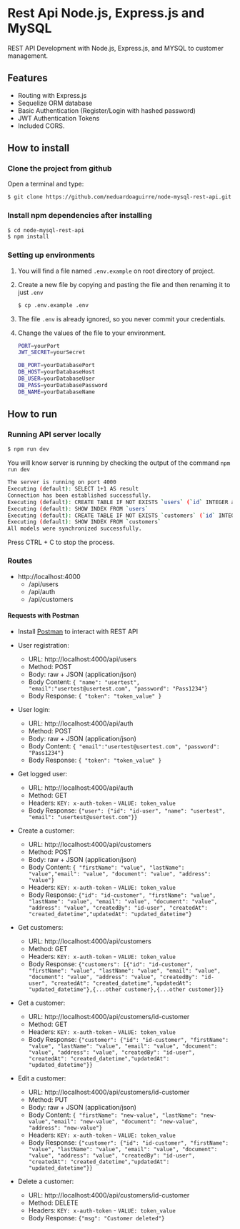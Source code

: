 # Rest Api Node.js, Express.js and MySQL

REST API Development with Node.js, Express.js, and MYSQL to customer management.

## Features

- Routing with Express.js
- Sequelize ORM database
- Basic Authentication (Register/Login with hashed password)
- JWT Authentication Tokens
- Included CORS.

## How to install

### Clone the project from github

Open a terminal and type:

```sh
$ git clone https://github.com/neduardoaguirre/node-mysql-rest-api.git
```

### Install npm dependencies after installing

```sh
$ cd node-mysql-rest-api
$ npm install
```

### Setting up environments

1.  You will find a file named `.env.example` on root directory of project.
2.  Create a new file by copying and pasting the file and then renaming it to just `.env`
    ```sh
    $ cp .env.example .env
    ```
3.  The file `.env` is already ignored, so you never commit your credentials.
4.  Change the values of the file to your environment.

    ```sh
    PORT=yourPort
    JWT_SECRET=yourSecret

    DB_PORT=yourDatabasePort
    DB_HOST=yourDatabaseHost
    DB_USER=yourDatabaseUser
    DB_PASS=yourDatabasePassword
    DB_NAME=yourDatabaseName
    ```

## How to run

### Running API server locally

```sh
$ npm run dev
```

You will know server is running by checking the output of the command `npm run dev`

```sh
The server is running on port 4000
Executing (default): SELECT 1+1 AS result
Connection has been established successfully.
Executing (default): CREATE TABLE IF NOT EXISTS `users` (`id` INTEGER auto_increment , `name` VARCHAR(255), `email` VARCHAR(255) UNIQUE, `password` VARCHAR(255), `createdAt` DATETIME NOT NULL, `updatedAt` DATETIME NOT NULL, PRIMARY KEY (`id`)) ENGINE=InnoDB;
Executing (default): SHOW INDEX FROM `users`
Executing (default): CREATE TABLE IF NOT EXISTS `customers` (`id` INTEGER auto_increment , `firstName` VARCHAR(255), `lastName` VARCHAR(255), `email` VARCHAR(255) UNIQUE, `document` VARCHAR(255) UNIQUE, `address` VARCHAR(255), `createdBy` INTEGER, `createdAt` DATETIME NOT NULL, `updatedAt` DATETIME NOT NULL, PRIMARY KEY (`id`)) ENGINE=InnoDB;
Executing (default): SHOW INDEX FROM `customers`
All models were synchronized successfully.
```

Press CTRL + C to stop the process.

### Routes

- http://localhost:4000
  - /api/users
  - /api/auth
  - /api/customers

#### Requests with Postman

- Install [Postman](https://www.getpostman.com/apps) to interact with REST API

- User registration:

  - URL: http://localhost:4000/api/users
  - Method: POST
  - Body: raw + JSON (application/json)
  - Body Content: `{ "name": "usertest", "email":"usertest@usertest.com", "password": "Pass1234"}`
  - Body Response: `{ "token": "token_value" }`

- User login:

  - URL: http://localhost:4000/api/auth
  - Method: POST
  - Body: raw + JSON (application/json)
  - Body Content: `{ "email":"usertest@usertest.com", "password": "Pass1234"}`
  - Body Response: `{ "token": "token_value" }`

- Get logged user:

  - URL: http://localhost:4000/api/auth
  - Method: GET
  - Headers: `KEY: x-auth-token` - `VALUE: token_value`
  - Body Response: `{"user": {"id": "id-user", "name": "usertest", "email": "usertest@usertest.com"}}`

- Create a customer:

  - URL: http://localhost:4000/api/customers
  - Method: POST
  - Body: raw + JSON (application/json)
  - Body Content: `{ "firstName": "value", "lastName": "value","email": "value", "document": "value", "address": "value"}`
  - Headers: `KEY: x-auth-token` - `VALUE: token_value`
  - Body Response: `{"id": "id-customer", "firstName": "value", "lastName": "value", "email": "value", "document": "value", "address": "value", "createdBy": "id-user", "createdAt": "created_datetime","updatedAt": "updated_datetime"}`

- Get customers:

  - URL: http://localhost:4000/api/customers
  - Method: GET
  - Headers: `KEY: x-auth-token` - `VALUE: token_value`
  - Body Response: `{"customers": [{"id": "id-customer", "firstName": "value", "lastName": "value", "email": "value", "document": "value", "address": "value", "createdBy": "id-user", "createdAt": "created_datetime","updatedAt": "updated_datetime"},{...other customer},{...other customer}]}`

- Get a customer:

  - URL: http://localhost:4000/api/customers/id-customer
  - Method: GET
  - Headers: `KEY: x-auth-token` - `VALUE: token_value`
  - Body Response: `{"customer": {"id": "id-customer", "firstName": "value", "lastName": "value", "email": "value", "document": "value", "address": "value", "createdBy": "id-user", "createdAt": "created_datetime","updatedAt": "updated_datetime"}}`

- Edit a customer:

  - URL: http://localhost:4000/api/customers/id-customer
  - Method: PUT
  - Body: raw + JSON (application/json)
  - Body Content: `{ "firstName": "new-value", "lastName": "new-value","email": "new-value", "document": "new-value", "address": "new-value"}`
  - Headers: `KEY: x-auth-token` - `VALUE: token_value`
  - Body Response: `{"customer": {"id": "id-customer", "firstName": "value", "lastName": "value", "email": "value", "document": "value", "address": "value", "createdBy": "id-user", "createdAt": "created_datetime","updatedAt": "updated_datetime"}}`

- Delete a customer:
  - URL: http://localhost:4000/api/customers/id-customer
  - Method: DELETE
  - Headers: `KEY: x-auth-token` - `VALUE: token_value`
  - Body Response: `{"msg": "Customer deleted"}`
